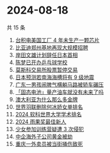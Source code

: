 # 2024-08-18

共 15 条

<!-- BEGIN ZHIHUSEARCH -->
<!-- 最后更新时间 Sun Aug 18 2024 19:03:48 GMT+0800 (China Standard Time) -->
1. [台积电美国工厂 4 年未生产一颗芯片](https://www.zhihu.com/search?q=台积电美国工厂%204%20年未生产一颗芯片)
1. [比亚迪郑州基地再现大规模招聘](https://www.zhihu.com/search?q=比亚迪郑州基地再现大规模招聘)
1. [岸田文雄计划辞任日本首相](https://www.zhihu.com/search?q=岸田文雄计划辞任日本首相)
1. [陈梦已开办乒乓球学校](https://www.zhihu.com/search?q=陈梦已开办乒乓球学校)
1. [莫斯科交易所股票暂停交易](https://www.zhihu.com/search?q=莫斯科交易所股票暂停交易)
1. [日本预测若南海海槽将有 9 级地震](https://www.zhihu.com/search?q=日本预测若南海海槽将有%209%20级地震)
1. [广东一男孩闹脾气横躺马路被轿车碾压](https://www.zhihu.com/search?q=广东一男孩闹脾气横躺马路被轿车碾压)
1. [「固态电池」量产油车就没有未来了吗](https://www.zhihu.com/search?q=「固态电池」量产油车就没有未来了吗)
1. [澳大利亚为什么那么多金牌](https://www.zhihu.com/search?q=澳大利亚为什么那么多金牌)
1. [世界羽联删除何冰娇女单排名](https://www.zhihu.com/search?q=世界羽联删除何冰娇女单排名)
1. [2024 软科世界大学学术排名](https://www.zhihu.com/search?q=2024%20软科世界大学学术排名)
1. [2024 雨果奖最佳新人](https://www.zhihu.com/search?q=2024%20雨果奖最佳新人)
1. [少女参加训练营疑遭 3 次侵犯](https://www.zhihu.com/search?q=少女参加训练营疑遭%203%20次侵犯)
1. [中企海外子公司黄金被劫](https://www.zhihu.com/search?q=中企海外子公司黄金被劫)
1. [重庆一外卖员被当街捅伤致死](https://www.zhihu.com/search?q=重庆一外卖员被当街捅伤致死)
<!-- END ZHIHUSEARCH -->
